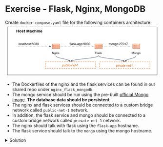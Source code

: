 # Exercise - Flask, Nginx, MongoDB
Create `docker-compose.yaml` file for the following containers architecture:
![.guides/img/image3](./image3.png)
- The Dockerfiles of the nginx and the flask services can be found in our shared repo under `nginx_flask_mongodb`.
- The mongo service should be run using the pre-built [official Mongo image](https://hub.docker.com/_/mongo). **The database data should be persistent**.
- The nginx and flask services should be connected to a custom bridge network called `public-net-1` network.
- In addition, the flask service and mongo should be connected to a custom bridge network called `private-net-1` network.
- The nginx should talk with flask using the `flask-app` hostname.
- The flask service should talk to the `mongo` using the mongo hostname.

<details>
  <summary>
     Solution
  </summary>

```bash
version: "3.9"
services:
  mongo:
    image: mongo
    volumes:
      - mongoVol:/data/db
    networks:
      - private-net-1
  flask-app:
    build:
      context: flask-app
    depends_on:
      - mongo
    networks:
      - private-net-1
      - public-net-1
  nginx:
    build:
      context: nginx
    ports:
      - "8080:80"
    depends_on:
      - flask-app
    networks:
      - private-net-1
volumes:
  mongoVol: {}
networks:
  public-net-1:
    driver: bridge
  private-net-1:
    driver: bridge
```

</details>